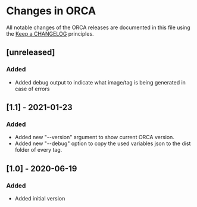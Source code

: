 # Changes in ORCA

All notable changes of the ORCA releases are documented in this file using the [Keep a CHANGELOG](https://keepachangelog.com/) principles.


## [unreleased] 

### Added
- Added debug output to indicate what image/tag is being generated in case of errors


## [1.1] - 2021-01-23

### Added
- Added new "--version" argument to show current ORCA version.
- Added new "--debug" option to copy the used variables json to the dist folder of every tag.


## [1.0] - 2020-06-19

### Added

* Added initial version

